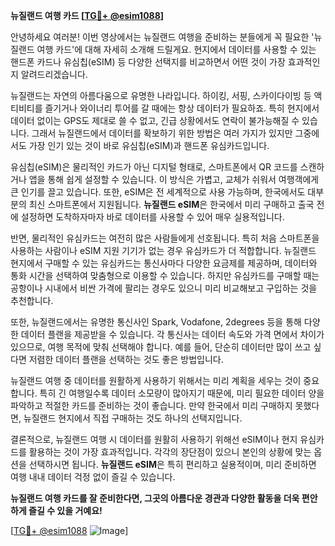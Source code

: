 **뉴질랜드 여행 카드 [[TG💪+ @esim1088](https://t.me/s/esim1088)]**

안녕하세요 여러분! 이번 영상에서는 뉴질랜드 여행을 준비하는 분들에게 꼭 필요한 '뉴질랜드 여행 카드'에 대해 자세히 소개해 드릴게요. 현지에서 데이터를 사용할 수 있는 핸드폰 카드나 유심칩(eSIM) 등 다양한 선택지를 비교하면서 어떤 것이 가장 효과적인지 알려드리겠습니다.

뉴질랜드는 자연의 아름다움으로 유명한 나라입니다. 하이킹, 서핑, 스카이다이빙 등 액티비티를 즐기거나 와이너리 투어를 갈 때에는 항상 데이터가 필요하죠. 특히 현지에서 데이터 없이는 GPS도 제대로 쓸 수 없고, 긴급 상황에서도 연락이 불가능해질 수 있습니다. 그래서 뉴질랜드에서 데이터를 확보하기 위한 방법은 여러 가지가 있지만 그중에서도 가장 인기 있는 것이 바로 유심칩(eSIM)과 핸드폰 유심카드입니다.

유심칩(eSIM)은 물리적인 카드가 아닌 디지털 형태로, 스마트폰에서 QR 코드를 스캔하거나 앱을 통해 쉽게 설정할 수 있습니다. 이 방식은 가볍고, 교체가 쉬워서 여행객에게 큰 인기를 끌고 있습니다. 또한, eSIM은 전 세계적으로 사용 가능하며, 한국에서도 대부분의 최신 스마트폰에서 지원됩니다. **뉴질랜드 eSIM**은 한국에서 미리 구매하고 출국 전에 설정하면 도착하자마자 바로 데이터를 사용할 수 있어 매우 실용적입니다.

반면, 물리적인 유심카드는 여전히 많은 사람들에게 선호됩니다. 특히 처음 스마트폰을 사용하는 사람이나 eSIM 지원 기기가 없는 경우 유심카드가 더 적합합니다. 뉴질랜드 현지에서 구매할 수 있는 유심카드는 통신사마다 다양한 요금제를 제공하며, 데이터와 통화 시간을 선택하여 맞춤형으로 이용할 수 있습니다. 하지만 유심카드를 구매할 때는 공항이나 시내에서 비싼 가격에 팔리는 경우도 있으니 미리 비교해보고 구입하는 것을 추천합니다.

또한, 뉴질랜드에서는 유명한 통신사인 Spark, Vodafone, 2degrees 등을 통해 다양한 데이터 플랜을 제공받을 수 있습니다. 각 통신사는 데이터 속도와 가격 면에서 차이가 있으므로, 여행 목적에 맞춰 선택해야 합니다. 예를 들어, 단순히 데이터만 많이 쓰고 싶다면 저렴한 데이터 플랜을 선택하는 것도 좋은 방법입니다.

뉴질랜드 여행 중 데이터를 원활하게 사용하기 위해서는 미리 계획을 세우는 것이 중요합니다. 특히 긴 여행일수록 데이터 소모량이 많아지기 때문에, 미리 필요한 데이터 양을 파악하고 적절한 카드를 준비하는 것이 좋습니다. 만약 한국에서 미리 구매하지 못했다면, 뉴질랜드 현지에서 직접 구매하는 것도 하나의 선택지입니다.

결론적으로, 뉴질랜드 여행 시 데이터를 원활히 사용하기 위해선 eSIM이나 현지 유심카드를 활용하는 것이 가장 효과적입니다. 각각의 장단점이 있으니 본인의 상황에 맞는 옵션을 선택하시면 됩니다. **뉴질랜드 eSIM**은 특히 편리하고 실용적이며, 미리 준비하면 여행 내내 데이터 걱정 없이 즐길 수 있습니다.

**뉴질랜드 여행 카드를 잘 준비한다면, 그곳의 아름다운 경관과 다양한 활동을 더욱 편안하게 즐길 수 있을 거예요!** 

[[TG💪+ @esim1088](https://t.me/s/esim1088) ![Image](https://i.postimg.cc/Y0z9fWf4/image.png)]